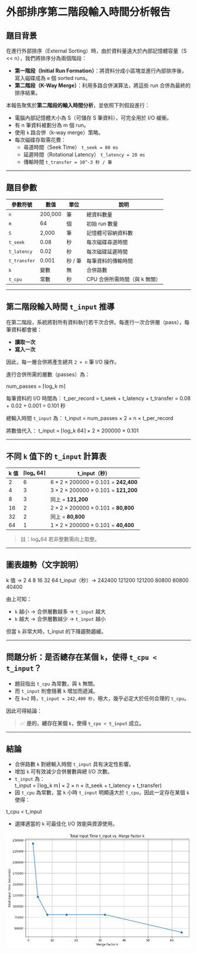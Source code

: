 # 外部排序第二階段輸入時間分析報告

## 題目背景

在進行外部排序（External Sorting）時，由於資料量遠大於內部記憶體容量（S << n），我們將排序分為兩個階段：

- **第一階段（Initial Run Formation）**：將資料分成小區塊並進行內部排序後，寫入磁碟成為 `m` 個 sorted runs。
- **第二階段（K-Way Merge）**：利用多路合併演算法，將這些 run 合併為最終的排序結果。

本報告聚焦於**第二階段的輸入時間分析**，並依照下列假設進行：

- 電腦內部記憶體大小為 S（可儲存 S 筆資料），可完全用於 I/O 緩衝。
- 有 n 筆資料被劃分為 m 個 run。
- 使用 `k` 路合併（k-way merge）策略。
- 每次磁碟存取需花費：
  - 尋道時間（Seek Time） `t_seek = 80 ms`
  - 延遲時間（Rotational Latency） `t_latency = 20 ms`
  - 傳輸時間 `t_transfer = 10^-3 秒 / 筆`

---

## 題目參數

| 參數符號 | 數值 | 單位 | 說明 |
|----------|------|------|------|
| `n` | 200,000 | 筆 | 總資料數量 |
| `m` | 64 | 個 | 初始 run 數量 |
| `S` | 2,000 | 筆 | 記憶體可容納資料數 |
| `t_seek` | 0.08 | 秒 | 每次磁碟尋道時間 |
| `t_latency` | 0.02 | 秒 | 每次磁碟延遲時間 |
| `t_transfer` | 0.001 | 秒 / 筆 | 每筆資料的傳輸時間 |
| `k` | 變數 | 無 | 合併路數 |
| `t_cpu` | 常數 | 秒 | CPU 合併所需時間（與 k 無關）|

---

## 第二階段輸入時間 `t_input` 推導

在第二階段，系統將對所有資料執行若干次合併。每進行一次合併層（pass），每筆資料都會被：

- **讀取一次**
- **寫入一次**

因此，每一層合併將產生總共 `2 × n` 筆 I/O 操作。

進行合併所需的層數（passes）為：

num_passes = ⌈log_k m⌉


每筆資料的 I/O 時間為：
t_per_record = t_seek + t_latency + t_transfer
= 0.08 + 0.02 + 0.001
= 0.101 秒

總輸入時間 `t_input` 為：
t_input = num_passes × 2 × n × t_per_record

將數值代入：
t_input = ⌈log_k 64⌉ × 2 × 200000 × 0.101


---

## 不同 `k` 值下的 `t_input` 計算表

| k 值 | ⌈logₖ 64⌉ | t_input（秒） |
|------|------------|----------------|
| 2    | 6          | 6 × 2 × 200000 × 0.101 = **242,400** |
| 4    | 3          | 3 × 2 × 200000 × 0.101 = **121,200** |
| 8    | 3          | 同上 = **121,200** |
| 16   | 2          | 2 × 2 × 200000 × 0.101 = **80,800** |
| 32   | 2          | 同上 = **80,800** |
| 64   | 1          | 1 × 2 × 200000 × 0.101 = **40,400** |

> 註：logₖ64 若非整數需向上取整。

---

## 圖表趨勢（文字說明）
k 值 → 2 4 8 16 32 64
t_input（秒）→ 242400 121200 121200 80800 80800 40400

由上可知：

- `k` 越小 → 合併層數越多 → `t_input` 越大
- `k` 越大 → 合併層數越少 → `t_input` 越小

但當 `k` 非常大時，t_input 的下降趨勢趨緩。

---

## 問題分析：是否總存在某個 `k`，使得 `t_cpu < t_input`？

- 題目指出 `t_cpu` 為常數，與 `k` 無關。
- 而 `t_input` 則會隨著 `k` 增加而遞減。
- 在 `k=2` 時，`t_input = 242,400 秒`，極大，幾乎必定大於任何合理的 `t_cpu`。

因此可得結論：

> ✅ **是的，總存在某個 `k`，使得 `t_cpu < t_input` 成立。**

---

## 結論

- 合併路數 `k` 對總輸入時間 `t_input` 具有決定性影響。
- 增加 `k` 可有效減少合併層數與總 I/O 次數。
- `t_input` 為：  
t_input = ⌈log_k m⌉ × 2 × n × (t_seek + t_latency + t_transfer)
- 因 `t_cpu` 為常數，當 `k` 小時 `t_input` 明顯遠大於 `t_cpu`，因此一定存在某個 `k` 使得：

t_cpu < t_input

- 選擇適當的 `k` 可最佳化 I/O 效能與資源使用。

![image](https://github.com/walkingglass/data_structures2/blob/main/src/%E4%B8%8B%E8%BC%89.png)
